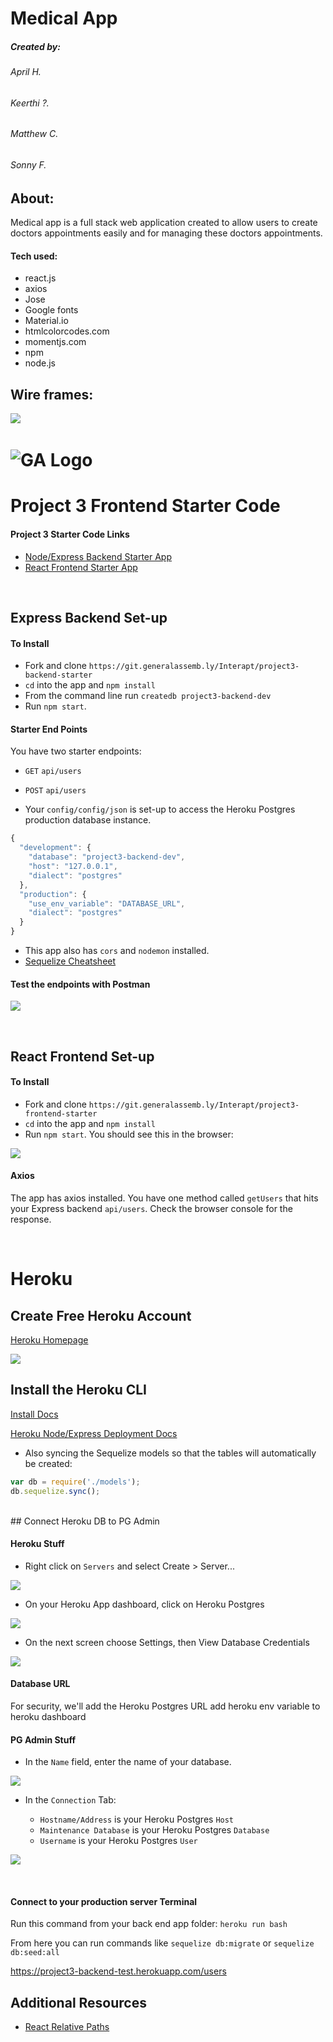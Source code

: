 # Medical App


##### Created by:


###### April H.
###### Keerthi ?.
###### Matthew C.
###### Sonny F.

## About:

Medical app is a full stack  web application created to allow users to create doctors appointments easily and for managing these doctors appointments.

#### Tech used:


- react.js
- axios
- Jose
- Google fonts
- Material.io
- htmlcolorcodes.com
- momentjs.com
- npm
- node.js





## Wire frames:

<img src="/Users/sonnyfishback/SEI/portfolio/project3-frontend-starter/src/images/wireframes/appointments-wf.jpg"></img>
<img src=""></img>
<img src=""></img>
<img src=""></img>
<img src=""></img>












# ![GA Logo](https://ga-dash.s3.amazonaws.com/production/assets/logo-9f88ae6c9c3871690e33280fcf557f33.png) 

# Project 3 Frontend Starter Code

#### Project 3 Starter Code Links

- [Node/Express Backend Starter App](https://git.generalassemb.ly/Interapt/project3-backend-starter)
- [React Frontend Starter App](https://git.generalassemb.ly/Interapt/project3-frontend-starter)

<br>

## Express Backend Set-up

#### To Install

- Fork and clone `https://git.generalassemb.ly/Interapt/project3-backend-starter`
- `cd` into the app and `npm install`
- From the command line run `createdb project3-backend-dev`
- Run `npm start`. 


#### Starter End Points

You have two starter endpoints:

- `GET` `api/users`
- `POST` `api/users`

- Your `config/config/json` is set-up to access the Heroku Postgres production database instance.

```js
{
  "development": {
    "database": "project3-backend-dev",
    "host": "127.0.0.1",
    "dialect": "postgres"
  },
  "production": {
    "use_env_variable": "DATABASE_URL",
    "dialect": "postgres"
  }
}
```

- This app also has `cors` and `nodemon` installed.
- [Sequelize Cheatsheet](https://gist.github.com/vapurrmaid/a111bf3fc0224751cb2f76532aac2465)


#### Test the endpoints with Postman

![](https://i.imgur.com/MhV0c4U.png)

<br>

## React Frontend Set-up

#### To Install

- Fork and clone `https://git.generalassemb.ly/Interapt/project3-frontend-starter`
- `cd` into the app and `npm install`
- Run `npm start`. You should see this in the browser:

![](https://i.imgur.com/7CLkUI4.png)


#### Axios

The app has axios installed. You have one method called `getUsers` that hits your Express backend `api/users`. Check the browser console for the response.


<br>

# Heroku 

## Create Free Heroku Account

[Heroku Homepage](https://devcenter.heroku.com/)

![](https://i.imgur.com/hPAtUfN.png)

## Install the Heroku CLI

[Install Docs](https://devcenter.heroku.com/articles/heroku-cli)

[Heroku Node/Express Deployment Docs](https://devcenter.heroku.com/articles/getting-started-with-nodejs?singlepage=true)


- Also syncing the Sequelize models so that the tables will automatically be created:

```js
var db = require('./models');
db.sequelize.sync();
```

<br>
## Connect Heroku DB to PG Admin

#### Heroku Stuff

- Right click on `Servers` and select Create > Server...

![](https://i.imgur.com/JWvG2Nz.png)

- On your Heroku App dashboard, click on Heroku Postgres

![](https://i.imgur.com/5l5Gq6s.png)

- On the next screen choose Settings, then View Database Credentials

![](https://i.imgur.com/iikLgfj.png)

#### Database URL

For security, we'll add the Heroku Postgres URL add heroku env variable to heroku dashboard

#### PG Admin Stuff

- In the `Name` field, enter the name of your database.

![](https://i.imgur.com/Lzp0zlC.png)

- In the `Connection` Tab:
	
	- `Hostname/Address` is your Heroku Postgres `Host`
	- `Maintenance Database` is your Heroku Postgres `Database`
	- `Username` is your Heroku Postgres `User`

![](https://i.imgur.com/hQQB2MM.png)


<br>

#### Connect to your production server Terminal

Run this command from your back end app folder: `heroku run bash`

From here you can run commands like `sequelize db:migrate` or `sequelize db:seed:all`

https://project3-backend-test.herokuapp.com/users

## Additional Resources


- [React Relative Paths](https://create-react-app.dev/docs/deployment#building-for-relative-paths)
